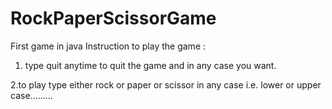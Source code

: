 # RockPaperScissorGame
First game in java
Instruction to play the game :
1. type quit anytime to quit the game and in any case you want.


2.to play type either rock or paper or scissor in any case i.e. lower or upper case.........
